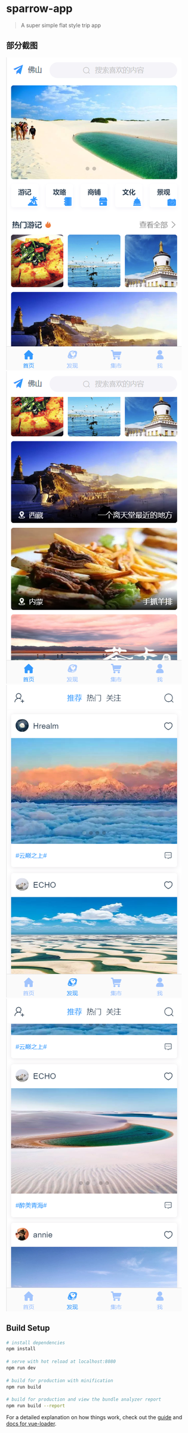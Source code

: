 # sparrow-app

> A  super simple flat style trip app

## 部分截图

![首页](src/node/img/result/1.jpg)![首页](src/node/img/result/2.jpg)
![首页](src/node/img/result/3.jpg)![首页](src/node/img/result/4.jpg)




## Build Setup

``` bash
# install dependencies
npm install

# serve with hot reload at localhost:8080
npm run dev

# build for production with minification
npm run build

# build for production and view the bundle analyzer report
npm run build --report
```

For a detailed explanation on how things work, check out the [guide](http://vuejs-templates.github.io/webpack/) and [docs for vue-loader](http://vuejs.github.io/vue-loader).
